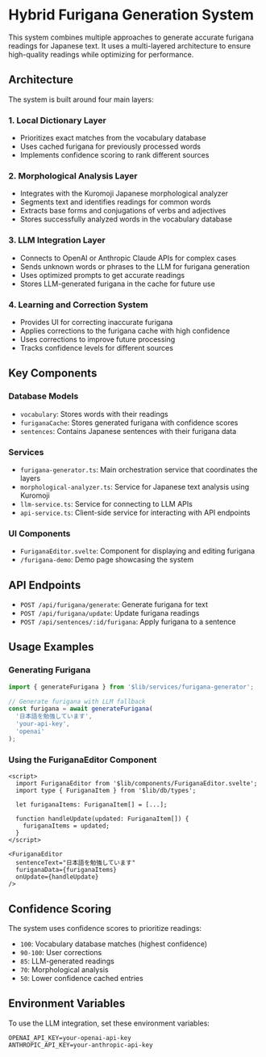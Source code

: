 # Hybrid Furigana Generation System

This system combines multiple approaches to generate accurate furigana readings for Japanese text. It uses a multi-layered architecture to ensure high-quality readings while optimizing for performance.

## Architecture

The system is built around four main layers:

### 1. Local Dictionary Layer
- Prioritizes exact matches from the vocabulary database
- Uses cached furigana for previously processed words
- Implements confidence scoring to rank different sources

### 2. Morphological Analysis Layer
- Integrates with the Kuromoji Japanese morphological analyzer
- Segments text and identifies readings for common words
- Extracts base forms and conjugations of verbs and adjectives
- Stores successfully analyzed words in the vocabulary database

### 3. LLM Integration Layer
- Connects to OpenAI or Anthropic Claude APIs for complex cases
- Sends unknown words or phrases to the LLM for furigana generation
- Uses optimized prompts to get accurate readings
- Stores LLM-generated furigana in the cache for future use

### 4. Learning and Correction System
- Provides UI for correcting inaccurate furigana
- Applies corrections to the furigana cache with high confidence
- Uses corrections to improve future processing
- Tracks confidence levels for different sources

## Key Components

### Database Models
- `vocabulary`: Stores words with their readings
- `furiganaCache`: Stores generated furigana with confidence scores
- `sentences`: Contains Japanese sentences with their furigana data

### Services
- `furigana-generator.ts`: Main orchestration service that coordinates the layers
- `morphological-analyzer.ts`: Service for Japanese text analysis using Kuromoji
- `llm-service.ts`: Service for connecting to LLM APIs
- `api-service.ts`: Client-side service for interacting with API endpoints

### UI Components
- `FuriganaEditor.svelte`: Component for displaying and editing furigana
- `/furigana-demo`: Demo page showcasing the system

## API Endpoints
- `POST /api/furigana/generate`: Generate furigana for text
- `POST /api/furigana/update`: Update furigana readings
- `POST /api/sentences/:id/furigana`: Apply furigana to a sentence

## Usage Examples

### Generating Furigana

```typescript
import { generateFurigana } from '$lib/services/furigana-generator';

// Generate furigana with LLM fallback
const furigana = await generateFurigana(
  '日本語を勉強しています', 
  'your-api-key',
  'openai'
);
```

### Using the FuriganaEditor Component

```svelte
<script>
  import FuriganaEditor from '$lib/components/FuriganaEditor.svelte';
  import type { FuriganaItem } from '$lib/db/types';
  
  let furiganaItems: FuriganaItem[] = [...];
  
  function handleUpdate(updated: FuriganaItem[]) {
    furiganaItems = updated;
  }
</script>

<FuriganaEditor 
  sentenceText="日本語を勉強しています" 
  furiganaData={furiganaItems}
  onUpdate={handleUpdate}
/>
```

## Confidence Scoring

The system uses confidence scores to prioritize readings:

- `100`: Vocabulary database matches (highest confidence)
- `90-100`: User corrections
- `85`: LLM-generated readings
- `70`: Morphological analysis
- `50`: Lower confidence cached entries

## Environment Variables

To use the LLM integration, set these environment variables:

```
OPENAI_API_KEY=your-openai-api-key
ANTHROPIC_API_KEY=your-anthropic-api-key
``` 